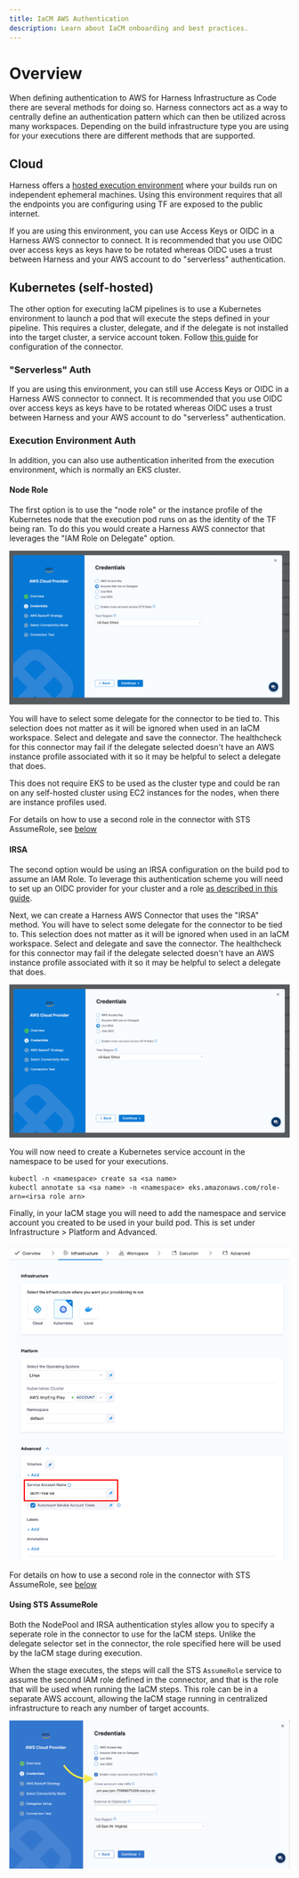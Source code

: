 ```yaml
---
title: IaCM AWS Authentication
description: Learn about IaCM onboarding and best practices.
---
```


# Overview

When defining authentication to AWS for Harness Infrastructure as Code there are several methods for doing so. Harness connectors act as a way to centrally define an authentication pattern which can then be utilized across many workspaces. Depending on the build infrastructure type you are using for your executions there are different methods that are supported.

## Cloud

Harness offers a [hosted execution environment](https://developer.harness.io/kb/continuous-integration/harness-cloud-faqs/) where your builds run on independent ephemeral machines. Using this environment requires that all the endpoints you are configuring using TF are exposed to the public internet.

If you are using this environment, you can use Access Keys or OIDC in a Harness AWS connector to connect. It is recommended that you use OIDC over access keys as keys have to be rotated whereas OIDC uses a trust between Harness and your AWS account to do "serverless" authentication.

## Kubernetes (self-hosted)

The other option for executing IaCM pipelines is to use a Kubernetes environment to launch a pod that will execute the steps defined in your pipeline. This requires a cluster, delegate, and if the delegate is not installed into the target cluster, a service account token. Follow [this guide](https://developer.harness.io/docs/platform/connectors/cloud-providers/ref-cloud-providers/kubernetes-cluster-connector-settings-reference/) for configuration of the connector.

### "Serverless" Auth

If you are using this environment, you can still use Access Keys or OIDC in a Harness AWS connector to connect. It is recommended that you use OIDC over access keys as keys have to be rotated whereas OIDC uses a trust between Harness and your AWS account to do "serverless" authentication.

### Execution Environment Auth

In addition, you can also use authentication inherited from the execution environment, which is normally an EKS cluster.

#### Node Role

The first option is to use the "node role" or the instance profile of the Kubernetes node that the execution pod runs on as the identity of the TF being ran. To do this you would create a Harness AWS connector that leverages the "IAM Role on Delegate" option.

![IAM Role on Delegate selected](../static/iacm-aws-connector-node-role.png) 

You will have to select some delegate for the connector to be tied to. This selection does not matter as it will be ignored when used in an IaCM workspace. Select and delegate and save the connector. The healthcheck for this connector may fail if the delegate selected doesn't have an AWS instance profile associated with it so it may be helpful to select a delegate that does.

This does not require EKS to be used as the cluster type and could be ran on any self-hosted cluster using EC2 instances for the nodes, when there are instance profiles used.

For details on how to use a second role in the connector with STS AssumeRole, see [below](#using-sts-assumerole)

#### IRSA

The second option would be using an IRSA configuration on the build pod to assume an IAM Role. To leverage this authentication scheme you will need to set up an OIDC provider for your cluster and a role [as described in this guide](https://docs.aws.amazon.com/eks/latest/userguide/iam-roles-for-service-accounts.html).

Next, we can create a Harness AWS Connector that uses the "IRSA" method. You will have to select some delegate for the connector to be tied to. This selection does not matter as it will be ignored when used in an IaCM workspace. Select and delegate and save the connector. The healthcheck for this connector may fail if the delegate selected doesn't have an AWS instance profile associated with it so it may be helpful to select a delegate that does.

![IRSA selected](../static/iacm-aws-connector-irsa.png) 

You will now need to create a Kubernetes service account in the namespace to be used for your executions.

```shell
kubectl -n <namespace> create sa <sa name>
kubectl annotate sa <sa name> -n <namespace> eks.amazonaws.com/role-arn=<irsa role arn>
```

Finally, in your IaCM stage you will need to add the namespace and service account you created to be used in your build pod. This is set under Infrastructure > Platform and Advanced.

![SA Annotations](../static/iacm-aws-connector-irsa-sa-anno.png)

For details on how to use a second role in the connector with STS AssumeRole, see [below](#using-sts-assumerole)

#### Using STS AssumeRole

Both the NodePool and IRSA authentication styles allow you to specify a seperate role in the connector to use for the IaCM steps.  Unlike the delegate selector set in the connector, the role specified here will be used by the IaCM stage during execution.  

When the stage executes, the steps will call the STS `AssumeRole` service to assume the second IAM role defined in the connector, and that is the role that will be used when running the IaCM steps.  This role can be in a separate AWS account, allowing the IaCM stage running in centralized infrastructure to reach any number of target accounts.

![Connector with STS AssumeRole](../static/iacm-aws-sts-assume.png) 
